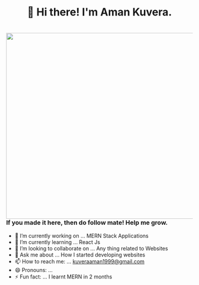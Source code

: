 <h1 align="center">👋 Hi there! I'm Aman Kuvera.<h1/>
<img align="right" src="https://drive.google.com/thumbnail?id=1PYR932X3KY-1WEbMbKY_Wyke46Nvs_af" height="500" width="550">  

### If you made it here, then do follow mate! Help me grow. 

- 🔭 I’m currently working on ... MERN Stack Applications
- 🌱 I’m currently learning ... React Js
- 👯 I’m looking to collaborate on ... Any thing related to Websites
- 💬 Ask me about ... How I started developing websites
- 📫 How to reach me: ... kuveraaman1999@gmail.com
- 😄 Pronouns: ... 
- ⚡ Fun fact: ... I learnt MERN in 2 months

